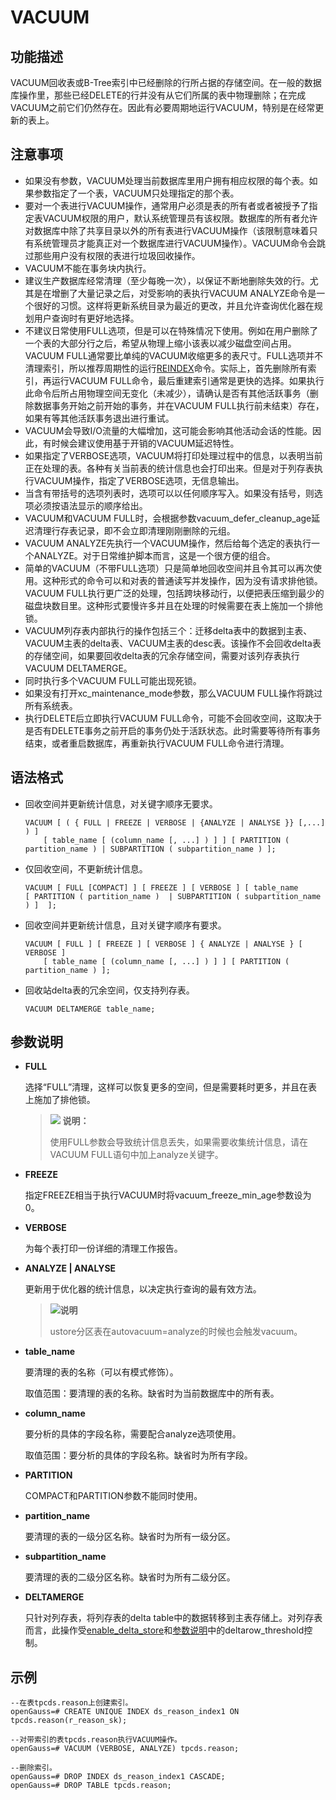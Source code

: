 # VACUUM<a name="ZH-CN_TOPIC_0289900615"></a>

## 功能描述<a name="zh-cn_topic_0283137096_zh-cn_topic_0237122195_zh-cn_topic_0059777503_sd160e2f29b7240d88e6b4e9c7c7b8ae3"></a>

VACUUM回收表或B-Tree索引中已经删除的行所占据的存储空间。在一般的数据库操作里，那些已经DELETE的行并没有从它们所属的表中物理删除；在完成VACUUM之前它们仍然存在。因此有必要周期地运行VACUUM，特别是在经常更新的表上。

## 注意事项<a name="zh-cn_topic_0283137096_zh-cn_topic_0237122195_zh-cn_topic_0059777503_sc14108b37ff240e98423cf0f3a02fc33"></a>

-   如果没有参数，VACUUM处理当前数据库里用户拥有相应权限的每个表。如果参数指定了一个表，VACUUM只处理指定的那个表。
-   要对一个表进行VACUUM操作，通常用户必须是表的所有者或者被授予了指定表VACUUM权限的用户，默认系统管理员有该权限。数据库的所有者允许对数据库中除了共享目录以外的所有表进行VACUUM操作（该限制意味着只有系统管理员才能真正对一个数据库进行VACUUM操作）。VACUUM命令会跳过那些用户没有权限的表进行垃圾回收操作。
-   VACUUM不能在事务块内执行。
-   建议生产数据库经常清理（至少每晚一次），以保证不断地删除失效的行。尤其是在增删了大量记录之后，对受影响的表执行VACUUM ANALYZE命令是一个很好的习惯。这样将更新系统目录为最近的更改，并且允许查询优化器在规划用户查询时有更好地选择。
-   不建议日常使用FULL选项，但是可以在特殊情况下使用。例如在用户删除了一个表的大部分行之后，希望从物理上缩小该表以减少磁盘空间占用。VACUUM FULL通常要比单纯的VACUUM收缩更多的表尺寸。FULL选项并不清理索引，所以推荐周期性的运行[REINDEX](REINDEX.md)命令。实际上，首先删除所有索引，再运行VACUUM FULL命令，最后重建索引通常是更快的选择。如果执行此命令后所占用物理空间无变化（未减少），请确认是否有其他活跃事务（删除数据事务开始之前开始的事务，并在VACUUM FULL执行前未结束）存在，如果有等其他活跃事务退出进行重试。
-   VACUUM会导致I/O流量的大幅增加，这可能会影响其他活动会话的性能。因此，有时候会建议使用基于开销的VACUUM延迟特性。
-   如果指定了VERBOSE选项，VACUUM将打印处理过程中的信息，以表明当前正在处理的表。各种有关当前表的统计信息也会打印出来。但是对于列存表执行VACUUM操作，指定了VERBOSE选项，无信息输出。
-   当含有带括号的选项列表时，选项可以以任何顺序写入。如果没有括号，则选项必须按语法显示的顺序给出。
-   VACUUM和VACUUM FULL时，会根据参数vacuum\_defer\_cleanup\_age延迟清理行存表记录，即不会立即清理刚刚删除的元组。
-   VACUUM ANALYZE先执行一个VACUUM操作，然后给每个选定的表执行一个ANALYZE。对于日常维护脚本而言，这是一个很方便的组合。
-   简单的VACUUM（不带FULL选项）只是简单地回收空间并且令其可以再次使用。这种形式的命令可以和对表的普通读写并发操作，因为没有请求排他锁。VACUUM FULL执行更广泛的处理，包括跨块移动行，以便把表压缩到最少的磁盘块数目里。这种形式要慢许多并且在处理的时候需要在表上施加一个排他锁。
-   VACUUM列存表内部执行的操作包括三个：迁移delta表中的数据到主表、VACUUM主表的delta表、VACUUM主表的desc表。该操作不会回收delta表的存储空间，如果要回收delta表的冗余存储空间，需要对该列存表执行VACUUM DELTAMERGE。
-   同时执行多个VACUUM FULL可能出现死锁。
-   如果没有打开xc\_maintenance\_mode参数，那么VACUUM FULL操作将跳过所有系统表。
-   执行DELETE后立即执行VACUUM FULL命令，可能不会回收空间，这取决于是否有DELETE事务之前开启的事务仍处于活跃状态。此时需要等待所有事务结束，或者重启数据库，再重新执行VACUUM FULL命令进行清理。

## 语法格式<a name="zh-cn_topic_0283137096_zh-cn_topic_0237122195_zh-cn_topic_0059777503_s6ae572813e4047dbafe371b136af69ae"></a>

-   回收空间并更新统计信息，对关键字顺序无要求。

    ```
    VACUUM [ ( { FULL | FREEZE | VERBOSE | {ANALYZE | ANALYSE }} [,...] ) ]
        [ table_name [ (column_name [, ...] ) ] ] [ PARTITION ( partition_name ) | SUBPARTITION ( subpartition_name ) ];
    ```

-   仅回收空间，不更新统计信息。

    ```
    VACUUM [ FULL [COMPACT] ] [ FREEZE ] [ VERBOSE ] [ table_name 
    [ PARTITION ( partition_name )  | SUBPARTITION ( subpartition_name ) ]  ];
    ```

-   回收空间并更新统计信息，且对关键字顺序有要求。

    ```
    VACUUM [ FULL ] [ FREEZE ] [ VERBOSE ] { ANALYZE | ANALYSE } [ VERBOSE ] 
        [ table_name [ (column_name [, ...] ) ] ] [ PARTITION ( partition_name ) ];
    ```

- 回收站delta表的冗余空间，仅支持列存表。

  ```
  VACUUM DELTAMERGE table_name;
  ```

## 参数说明<a name="zh-cn_topic_0283137096_zh-cn_topic_0237122195_zh-cn_topic_0059777503_sbca5ac35b0f942659382ddcabe74ee42"></a>

-   **FULL**

    选择“FULL”清理，这样可以恢复更多的空间，但是需要耗时更多，并且在表上施加了排他锁。

    >![](public_sys-resources/icon-note.gif) **说明：** 
    >
    >使用FULL参数会导致统计信息丢失，如果需要收集统计信息，请在VACUUM FULL语句中加上analyze关键字。

-   **FREEZE**

    指定FREEZE相当于执行VACUUM时将vacuum\_freeze\_min\_age参数设为0。

-   **VERBOSE**

    为每个表打印一份详细的清理工作报告。

- **ANALYZE | ANALYSE**

  更新用于优化器的统计信息，以决定执行查询的最有效方法。

  > **![](public_sys-resources/icon-note.gif)说明**
  >
  > ustore分区表在autovacuum=analyze的时候也会触发vacuum。

-   **table\_name**

    要清理的表的名称（可以有模式修饰）。

    取值范围：要清理的表的名称。缺省时为当前数据库中的所有表。

-   **column\_name**

    要分析的具体的字段名称，需要配合analyze选项使用。

    取值范围：要分析的具体的字段名称。缺省时为所有字段。

-   **PARTITION**

    COMPACT和PARTITION参数不能同时使用。

-   **partition\_name**

    要清理的表的一级分区名称。缺省时为所有一级分区。

-   **subpartition\_name**

    要清理的表的二级分区名称。缺省时为所有二级分区。

-   **DELTAMERGE**

    只针对列存表，将列存表的delta table中的数据转移到主表存储上。对列存表而言，此操作受[enable\_delta\_store](CREATE-TABLE.md#zh-cn_topic_0283136577_zh-cn_topic_0237124705_section1035224982816)和[参数说明](CREATE-TABLE.md#zh-cn_topic_0283137629_zh-cn_topic_0237122117_zh-cn_topic_0059778169_s99cf2ac11c79436c93385e4efd7c4428)中的deltarow\_threshold控制。


## 示例<a name="zh-cn_topic_0283137096_zh-cn_topic_0237122195_zh-cn_topic_0059777503_s030f55570baf48f8978effdf4361bb45"></a>

```
--在表tpcds.reason上创建索引。
openGauss=# CREATE UNIQUE INDEX ds_reason_index1 ON tpcds.reason(r_reason_sk);

--对带索引的表tpcds.reason执行VACUUM操作。
openGauss=# VACUUM (VERBOSE, ANALYZE) tpcds.reason;

--删除索引。
openGauss=# DROP INDEX ds_reason_index1 CASCADE;
openGauss=# DROP TABLE tpcds.reason;
```
